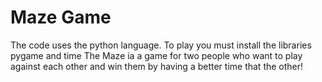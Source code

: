# Maze Game
The code uses the python language.
To play you must install the libraries pygame and time 
The Maze ia a game for two people who want to play against each other and win them by having a better time that the other! 
